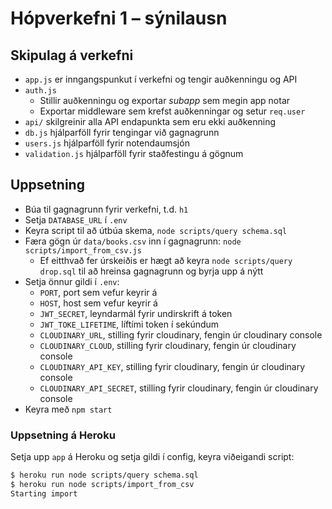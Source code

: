 # Hópverkefni 1 – sýnilausn

## Skipulag á verkefni

* `app.js` er inngangspunkut í verkefni og tengir auðkenningu og API
* `auth.js`
  - Stillir auðkenningu og exportar _subapp_ sem megin app notar
  - Exportar middleware sem krefst auðkenningar og setur `req.user`
* `api/` skilgreinir alla API endapunkta sem eru ekki auðkenning
* `db.js` hjálparföll fyrir tengingar við gagnagrunn
* `users.js` hjálparföll fyrir notendaumsjón
* `validation.js` hjálparföll fyrir staðfestingu á gögnum

## Uppsetning

* Búa til gagnagrunn fyrir verkefni, t.d. `h1`
* Setja `DATABASE_URL` í `.env`
* Keyra script til að útbúa skema, `node scripts/query schema.sql`
* Færa gögn úr `data/books.csv` inn í gagnagrunn: `node scripts/import_from_csv.js`
  - Ef eitthvað fer úrskeiðis er hægt að keyra `node scripts/query drop.sql` til að hreinsa gagnagrunn og byrja upp á nýtt
* Setja önnur gildi í `.env`:
  - `PORT`, port sem vefur keyrir á
  - `HOST`, host sem vefur keyrir á
  - `JWT_SECRET`, leyndarmál fyrir undirskrift á token
  - `JWT_TOKE_LIFETIME`, líftími token í sekúndum
  - `CLOUDINARY_URL`, stilling fyrir cloudinary, fengin úr cloudinary console
  - `CLOUDINARY_CLOUD`, stilling fyrir cloudinary, fengin úr cloudinary console
  - `CLOUDINARY_API_KEY`, stilling fyrir cloudinary, fengin úr cloudinary console
  - `CLOUDINARY_API_SECRET`, stilling fyrir cloudinary, fengin úr cloudinary console
* Keyra með `npm start`

### Uppsetning á Heroku

Setja upp `app` á Heroku og setja gildi í config, keyra viðeigandi script:

```bash
$ heroku run node scripts/query schema.sql
$ heroku run node scripts/import_from_csv
Starting import
```
